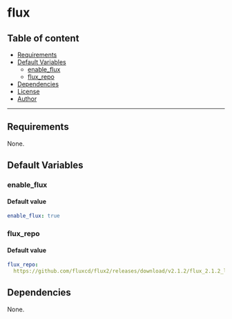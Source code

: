 # flux

## Table of content

- [Requirements](#requirements)
- [Default Variables](#default-variables)
  - [enable_flux](#enable_flux)
  - [flux_repo](#flux_repo)
- [Dependencies](#dependencies)
- [License](#license)
- [Author](#author)

---

## Requirements

None.

## Default Variables

### enable_flux

#### Default value

```YAML
enable_flux: true
```

### flux_repo

#### Default value

```YAML
flux_repo:
  https://github.com/fluxcd/flux2/releases/download/v2.1.2/flux_2.1.2_linux_amd64.tar.gz
```



## Dependencies

None.
